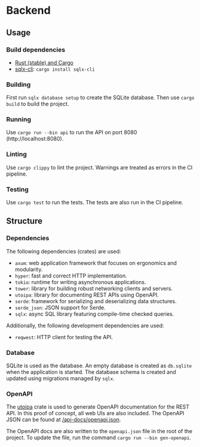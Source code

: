 # Backend

## Usage

### Build dependencies

- [Rust (stable) and Cargo](https://www.rust-lang.org/tools/install)
- [sqlx-cli](https://docs.rs/crate/sqlx-cli/latest): `cargo install sqlx-cli`

### Building

First run `sqlx database setup` to create the SQLite database. Then use `cargo build` to build the project.

### Running

Use `cargo run --bin api` to run the API on port 8080 (http://localhost:8080).

### Linting

Use `cargo clippy` to lint the project. Warnings are treated as errors in the CI pipeline.

### Testing

Use `cargo test` to run the tests. The tests are also run in the CI pipeline.

## Structure

### Dependencies

The following dependencies (crates) are used:

- `axum`: web application framework that focuses on ergonomics and modularity.
- `hyper`: fast and correct HTTP implementation.
- `tokio`: runtime for writing asynchronous applications.
- `tower`: library for building robust networking clients and servers.
- `utoipa`: library for documenting REST APIs using OpenAPI.
- `serde`: framework for serializing and deserializing data structures.
- `serde_json`: JSON support for Serde.
- `sqlx`: async SQL library featuring compile-time checked queries.

Additionally, the following development dependencies are used:

- `reqwest`: HTTP client for testing the API.

### Database

SQLite is used as the database. An empty database is created as `db.sqlite` when the application is
started. The database schema is created and updated using migrations managed by `sqlx`.

### OpenAPI

The [utoipa](https://github.com/juhaku/utoipa) crate is used to generate OpenAPI documentation for the REST API. In this
proof of concept, all web UIs are also included. The OpenAPI JSON can be found
at [/api-docs/openapi.json](http://localhost:8080/api-docs/openapi.json).

The OpenAPI docs are also written to the `openapi.json` file in the root of the project. To update the file, run the
command `cargo run --bin gen-openapi`.
